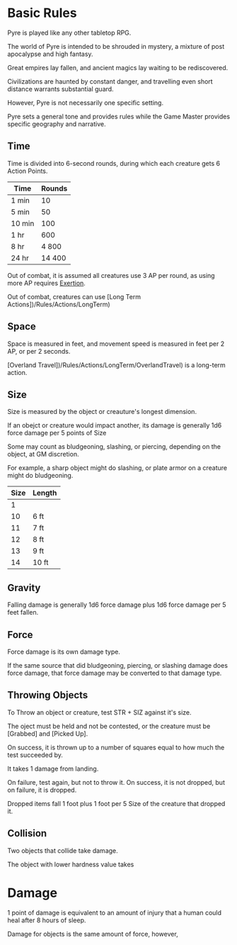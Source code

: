 # Basic Rules

Pyre is played like any other tabletop RPG.

The world of Pyre is intended to be shrouded in mystery, a mixture of post apocalypse and high fantasy.

Great empires lay fallen, and ancient magics lay waiting to be rediscovered.

Civilizations are haunted by constant danger, and travelling even short distance warrants substantial guard.

However, Pyre is not necessarily one specific setting.

Pyre sets a general tone and provides rules while the Game Master provides specific geography and narrative.

## Time

Time is divided into 6-second rounds, during which each creature gets 6 Action Points.

| Time | Rounds |
|-|-|
| 1 min | 10 |
| 5 min | 50 |
| 10 min | 100 |
| 1 hr | 600 |
| 8 hr | 4 800 |
| 24 hr | 14 400 |

Out of combat, it is assumed all creatures use 3 AP per round, as using more AP requires [Exertion](/Rules/Exertion).

Out of combat, creatures can use [Long Term Actions])/Rules/Actions/LongTerm)

## Space

Space is measured in feet, and movement speed is measured in feet per 2 AP, or per 2 seconds.

[Overland Travel])/Rules/Actions/LongTerm/OverlandTravel) is a long-term action.

## Size

Size is measured by the object or creauture's longest dimension.

If an obejct or creature would impact another, its damage is generally 1d6 force damage per 5 points of Size

Some may count as bludgeoning, slashing, or piercing, depending on the object, at GM discretion.

For example, a sharp object might do slashing, or plate armor on a creature might do bludgeoning.

| Size | Length |
|-|-|
| 1 | |
| 10 | 6 ft |
| 11 | 7 ft |
| 12 | 8 ft |
| 13 | 9 ft |
| 14 | 10 ft |

## Gravity

Falling damage is generally 1d6 force damage plus 1d6 force damage per 5 feet fallen.

## Force

Force damage is its own damage type.

If the same source that did bludgeoning, piercing, or slashing damage does force damage, that force damage may be converted to that damage type.

## Throwing Objects

To Throw an object or creature, test STR + SIZ against it's size.

The oject must be held and not be contested, or the creature must be [Grabbed] and [Picked Up].

On success, it is thrown up to a number of squares equal to how much the test succeeded by.

It takes 1 damage from landing.

On failure, test again, but not to throw it. On success, it is not dropped, but on failure, it is dropped.

Dropped items fall 1 foot plus 1 foot per 5 Size of the creature that dropped it.

## Collision

Two objects that collide take damage.



The object with lower hardness value takes 

# Damage

1 point of damage is equivalent to an amount of injury that a human could heal after 8 hours of sleep.

Damage for objects is the same amount of force, however,

